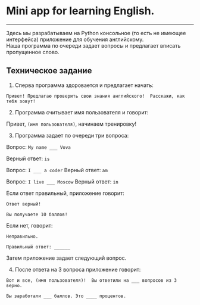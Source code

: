 # Mini app for learning English. <br>

---
Здесь мы разрабатываем на Python консольное (то есть не имеющее интерфейса) приложение для обучения английскому. <br> 
Наша программа по очереди задает вопросы и предлагает вписать пропущенное слово. <br>


## Техническое задание

1. Сперва программа здоровается и предлагает начать:

`Привет! Предлагаю проверить свои знания английского! 
 Расскажи, как тебя зовут!`

2. Программа считывает имя пользователя и говорит:

Привет, `(имя пользователя)`, начинаем тренировку!


3. Программа задает по очереди три вопроса: 

Вопрос: `My name ___ Vova`

Верный ответ: `is`

Вопрос: `I ___ a coder`
Верный ответ: `am`

Вопрос: `I live ___ Moscow`
Верный ответ: `in`

Если ответ правильный, приложение говорит: 

`Ответ верный!` 

`Вы получаете 10 баллов!`

Если нет, говорит: 

`Неправильно.` 

`Правильный ответ: ______`

Затем приложение задает следующий вопрос.


4. После ответа на 3 вопроса приложение говорит:

`Вот и все, (имя пользователя)! 
 Вы ответили на ___ вопросов из 3 верно.`

`Вы заработали ___ баллов.
 Это ____ процентов.`